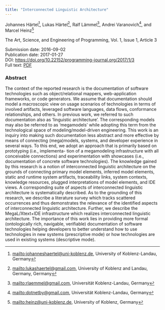 ```yaml
---
title: "Interconnected Linguistic Architecture"
---
```

Johannes Härtel[^1], Lukas Härtel[^2], Ralf Lämmel[^3], Andrei Varanovich[^4], and Marcel Heinz[^5]

The Art, Science, and Engineering of Programming, Vol. 1, Issue 1, Article 3

Submission date: 2016-09-02  
Publication date: 2017-01-27  
DOI: <https://doi.org/10.22152/programming-journal.org/2017/1/3>  
Full text: [PDF](https://arxiv.org/pdf/1701.08122v1)  


### Abstract
The context of the reported research is the documentation of software technologies such as object/relational mappers, web-application frameworks, or code generators. We assume that documentation should model a macroscopic view on usage scenarios of technologies in terms of involved artifacts, leveraged software languages, data flows, conformance relationships, and others. In previous work, we referred to such documentation also as ‘linguistic architecture’. The corresponding models may also be referred to as ‘megamodels’ while adopting this term from the technological space of modeling/model-driven engineering.
This work is an inquiry into making such documentation less abstract and more effective by means of connecting (mega)models, systems, and developer experience in several ways.
To this end, we adopt an approach that is primarily based on prototyping (i.e., implementa- tion of a megamodeling infrastructure with all conceivable connections) and experimentation with showcases (i.e., documentation of concrete software technologies).
The knowledge gained by this research is a notion of interconnected linguistic architecture on the grounds of connecting primary model elements, inferred model elements, static and runtime system artifacts, traceability links, system contexts, knowledge resources, plugged interpretations of model elements, and IDE views. A corresponding suite of aspects of interconnected linguistic architecture is systematically described.
As to the grounding of this research, we describe a literature survey which tracks scattered occurrences and thus demonstrates the relevance of the identified aspects of interconnected linguistic architecture. Further, we describe the MegaL/Xtext+IDE infrastructure which realizes interconnected linguistic architecture.
The importance of this work lies in providing more formal (ontologically rich, navigable, verifiable) documentation of software technologies helping developers to better understand how to use technologies in new systems (prescriptive mode) or how technologies are used in existing systems (descriptive mode).


[^1]: <mailto:johanneshaertel@uni-koblenz.de>, University of Koblenz-Landau, Germany
[^2]: <mailto:lukashaertel@gmail.com>, University of Koblenz and Landau, Germany, Germany
[^3]: <mailto:rlaemmel@gmail.com>, Universität Koblenz-Landau, Germany
[^4]: <mailto:dotnetby@gmail.com>, Universität Koblenz-Landau, Germany
[^5]: <mailto:heinz@uni-koblenz.de>, University of Koblenz, Germany

